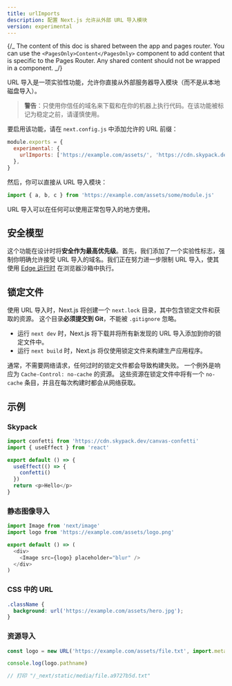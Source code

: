 ```yaml
---
title: urlImports
description: 配置 Next.js 允许从外部 URL 导入模块
version: experimental
---
```


{/_ The content of this doc is shared between the app and pages router. You can use the `<PagesOnly>Content</PagesOnly>` component to add content that is specific to the Pages Router. Any shared content should not be wrapped in a component. _/}

URL 导入是一项实验性功能，允许你直接从外部服务器导入模块（而不是从本地磁盘导入）。

> **警告**：只使用你信任的域名来下载和在你的机器上执行代码。在该功能被标记为稳定之前，请谨慎使用。

要启用该功能，请在 `next.config.js` 中添加允许的 URL 前缀：

```js filename="next.config.js"
module.exports = {
  experimental: {
    urlImports: ['https://example.com/assets/', 'https://cdn.skypack.dev'],
  },
}
```

然后，你可以直接从 URL 导入模块：

```js
import { a, b, c } from 'https://example.com/assets/some/module.js'
```

URL 导入可以在任何可以使用正常包导入的地方使用。

## 安全模型

这个功能在设计时将**安全作为最高优先级**。首先，我们添加了一个实验性标志，强制你明确允许接受 URL 导入的域名。我们正在努力进一步限制 URL 导入，使其使用 [Edge 运行时](/docs/app/api-reference/edge) 在浏览器沙箱中执行。

## 锁定文件

使用 URL 导入时，Next.js 将创建一个 `next.lock` 目录，其中包含锁定文件和获取的资源。
这个目录**必须提交到 Git**，不能被 `.gitignore` 忽略。

- 运行 `next dev` 时，Next.js 将下载并将所有新发现的 URL 导入添加到你的锁定文件中。
- 运行 `next build` 时，Next.js 将仅使用锁定文件来构建生产应用程序。

通常，不需要网络请求，任何过时的锁定文件都会导致构建失败。
一个例外是响应为 `Cache-Control: no-cache` 的资源。
这些资源在锁定文件中将有一个 `no-cache` 条目，并且在每次构建时都会从网络获取。

## 示例

### Skypack

```js
import confetti from 'https://cdn.skypack.dev/canvas-confetti'
import { useEffect } from 'react'

export default () => {
  useEffect(() => {
    confetti()
  })
  return <p>Hello</p>
}
```

### 静态图像导入

```js
import Image from 'next/image'
import logo from 'https://example.com/assets/logo.png'

export default () => (
  <div>
    <Image src={logo} placeholder="blur" />
  </div>
)
```

### CSS 中的 URL

```css
.className {
  background: url('https://example.com/assets/hero.jpg');
}
```

### 资源导入

```js
const logo = new URL('https://example.com/assets/file.txt', import.meta.url)

console.log(logo.pathname)

// 打印 "/_next/static/media/file.a9727b5d.txt"
```
